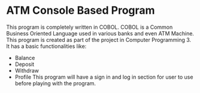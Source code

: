 # ATM Console Based Program
This program is completely written in COBOL. COBOL is a Common Business Oriented Language used in various banks and even ATM Machine.
This program is created as part of the project in Computer Programming 3. It has a basic functionalities like:
+ Balance
+ Deposit
+ Withdraw
+ Profile
This program will have a sign in and log in section for user to use before playing with the program.
